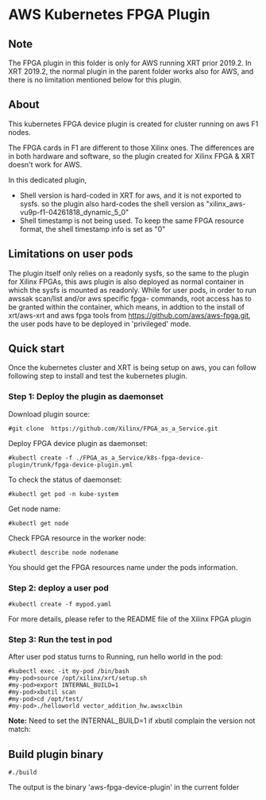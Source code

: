 
# AWS Kubernetes FPGA Plugin

## Note

The FPGA plugin in this folder is only for AWS running XRT prior 2019.2. In XRT 2019.2,
the normal plugin in the parent folder works also for AWS, and there is no limitation
mentioned below for this plugin.

## About

This kubernetes FPGA device plugin is created for cluster running on aws F1 nodes.

The FPGA cards in F1 are different to those Xilinx ones. The differences are in both hardware
and software, so the plugin created for Xilinx FPGA & XRT doesn't work for AWS. 

In this dedicated plugin,

* Shell version is hard-coded in XRT for aws, and it is not exported to sysfs. so the
plugin also hard-codes the shell version as "xilinx_aws-vu9p-f1-04261818_dynamic_5_0"
* Shell timestamp is not being used. To keep the same FPGA resource format, the shell
timestamp info is set as "0" 

## Limitations on user pods

The plugin itself only relies on a readonly sysfs, so the same to the plugin for Xilinx
FPGAs, this aws plugin is also deployed as normal container in which the sysfs is mounted
as readonly. While for user pods, in order to run awssak scan/list and/or aws specific 
fpga- commands, root access has to be granted within the container, which means, in addtion
to the install of xrt/aws-xrt and aws fpga tools from https://github.com/aws/aws-fpga.git,
the user pods have to be deployed in 'privileged' mode.

## Quick start

Once the kubernetes cluster and XRT is being setup on aws, you can follow following step to install and test the kubernetes plugin.

### Step 1: Deploy the plugin as daemonset
Download plugin source:
```
#git clone  https://github.com/Xilinx/FPGA_as_a_Service.git
```
Deploy FPGA device plugin as daemonset:  
```
#kubectl create -f ./FPGA_as_a_Service/k8s-fpga-device-plugin/trunk/fpga-device-plugin.yml 
``` 
To check the status of daemonset:  
```
#kubectl get pod -n kube-system  
```
Get node name:  
```
#kubectl get node  
```
Check FPGA resource in the worker node:  
```
#kubectl describe node nodename  
```
You should get the FPGA resources name under the pods information.

### Step 2: deploy a user pod
```
#kubectl create -f mypod.yaml
```

For more details, please refer to the README file of the Xilinx FPGA plugin
### Step 3: Run the test in pod
After user pod status turns to Running, run hello world in the pod:  
```
#kubectl exec -it my-pod /bin/bash  
#my-pod>source /opt/xilinx/xrt/setup.sh  
#my-pod>export INTERNAL_BUILD=1  
#my-pod>xbutil scan  
#my-pod>cd /opt/test/  
#my-pod>./helloworld vector_addition_hw.awsxclbin
```
**Note:**  Need to set the INTERNAL_BUILD=1 if xbutil complain the version not match:  

## Build plugin binary

```
#./build
```

The output is the binary 'aws-fpga-device-plugin' in the current folder
